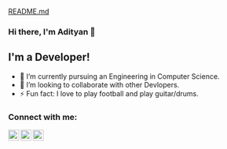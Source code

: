 [README.md](https://github.com/AdityanVerma189/AdityanVerma189/files/8946734/README.md)
### Hi there, I'm Adityan 👋

## I'm a Developer!
- 🌱 I’m currently pursuing an Engineering in Computer Science.
- 👯 I’m looking to collaborate with other Devlopers.
- ⚡ Fun fact: I love to play football and play guitar/drums.

### Connect with me:

[<img align="left" alt="codeSTACKr | Twitter" width="22px" src="https://cdn.jsdelivr.net/npm/simple-icons@v3/icons/twitter.svg" />][twitter]
[<img align="left" alt="codeSTACKr | LinkedIn" width="22px" src="https://cdn.jsdelivr.net/npm/simple-icons@v3/icons/linkedin.svg" />][linkedin]
[<img align="left" alt="codeSTACKr | Instagram" width="22px" src="https://cdn.jsdelivr.net/npm/simple-icons@v3/icons/instagram.svg" />][instagram]

<br />
<br />

[twitter]: https://twitter.com/adityan_verma
[instagram]: https://www.instagram.com/adityan_verma/
[linkedin]: https://www.linkedin.com/in/adityan-verma-b09905227/

<!---
AdityanVerma189/AdityanVerma189 is a ✨ special ✨ repository because its `README.md` (this file) appears on your GitHub profile.
You can click the Preview link to take a look at your changes.
--->
